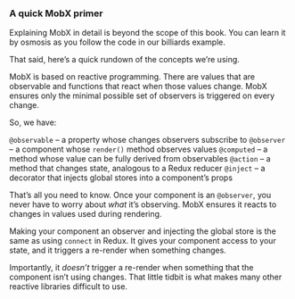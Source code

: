 
### A quick MobX primer

Explaining MobX in detail is beyond the scope of this book. You can
learn it by osmosis as you follow the code in our billiards example.

That said, here’s a quick rundown of the concepts we’re using.

MobX is based on reactive programming. There are values that are
observable and functions that react when those values change. MobX
ensures only the minimal possible set of observers is triggered on every
change.

So, we have:

`@observable` – a property whose changes observers subscribe to
`@observer` – a component whose `render()` method observes values
`@computed` – a method whose value can be fully derived from observables
`@action` – a method that changes state, analogous to a Redux reducer
`@inject` – a decorator that injects global stores into a component’s
props

That’s all you need to know. Once your component is an `@observer`, you
never have to worry about *what* it’s observing. MobX ensures it reacts
to changes in values used during rendering.

Making your component an observer and injecting the global store is the
same as using `connect` in Redux. It gives your component access to your
state, and it triggers a re-render when something changes.

Importantly, it *doesn’t* trigger a re-render when something that the
component isn’t using changes. That little tidbit is what makes many
other reactive libraries difficult to use.
